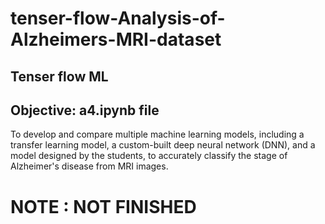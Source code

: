 # tenser-flow-Analysis-of-Alzheimers-MRI-dataset
## Tenser flow  ML 
## Objective: a4.ipynb file 
To develop and compare multiple machine learning models, including a transfer learning model, a custom-built deep neural network (DNN), and a model designed by the students, to accurately classify the stage of Alzheimer's disease from MRI images. 

# NOTE : NOT FINISHED 
